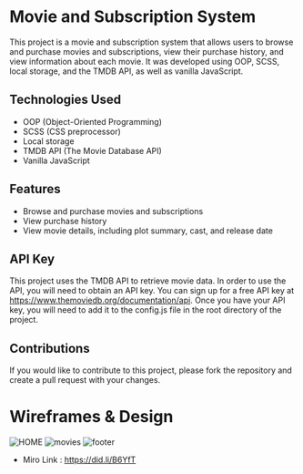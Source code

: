 # Movie and Subscription System
This project is a movie and subscription system that allows users to browse and purchase movies and subscriptions, view their purchase history, and view information about each movie. It was developed using OOP, SCSS, local storage, and the TMDB API, as well as vanilla JavaScript.

## Technologies Used
* OOP (Object-Oriented Programming)
* SCSS (CSS preprocessor)
* Local storage
* TMDB API (The Movie Database API)
* Vanilla JavaScript
## Features
* Browse and purchase movies and subscriptions
* View purchase history
* View movie details, including plot summary, cast, and release date

## API Key
This project uses the TMDB API to retrieve movie data. In order to use the API, you will need to obtain an API key. You can sign up for a free API key at https://www.themoviedb.org/documentation/api. Once you have your API key, you will need to add it to the config.js file in the root directory of the project.

## Contributions
If you would like to contribute to this project, please fork the repository and create a pull request with your changes.

# Wireframes & Design
![HOME](https://user-images.githubusercontent.com/105584546/178679807-80976d15-4767-41c1-bf73-f1c6ec65ce6d.jpg)
![movies](https://user-images.githubusercontent.com/105584546/178680210-54e09ad8-7129-4d3b-907d-5c96eb376741.jpg)
![footer](https://user-images.githubusercontent.com/105584546/178680337-823953ca-3844-4c99-aaf3-7d15e35f7ac0.jpg)


* Miro Link : https://did.li/B6YfT

